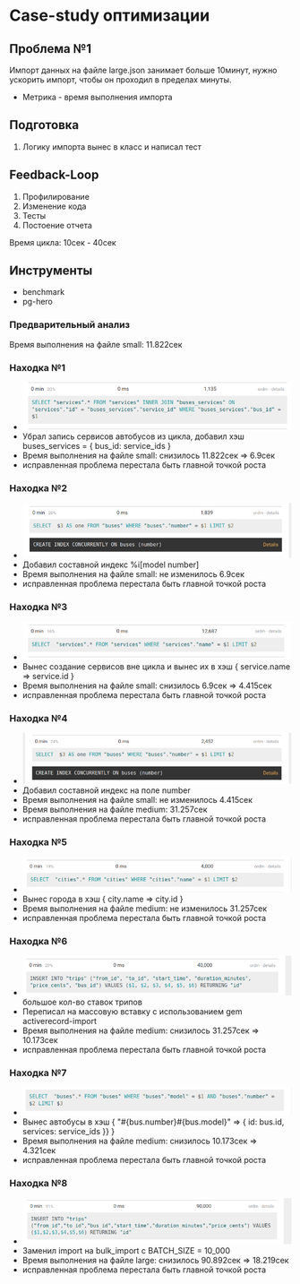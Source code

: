 # Case-study оптимизации



## Проблема №1
Импорт данных на файле large.json занимает больше 10минут, нужно ускорить импорт, чтобы он проходил в пределах минуты.

- Метрика - время выполнения импорта 

## Подготовка
1. Логику импорта вынес в класс и написал тест

## Feedback-Loop
1. Профилирование
2. Изменение кода
3. Тесты
4. Постоение отчета

Время цикла: 10сек - 40сек

## Инструменты
- benchmark
- pg-hero

### Предварительный анализ
Время выполнения  на файле small: 11.822сек

### Находка №1
- ![before](docs/profiling/1.png)
- Убрал запись сервисов автобусов из цикла, добавил хэш buses_services = { bus_id: service_ids }
- Время выполнения на файле small: снизилось 11.822сек => 6.9сек 
- исправленная проблема перестала быть главной точкой роста

### Находка №2
- ![before](docs/profiling/2.png)
- Добавил составной индекс %i[model number]
- Время выполнения на файле small: не изменилось 6.9сек
- исправленная проблема перестала быть главной точкой роста

### Находка №3
- ![before](docs/profiling/3.png)
- Вынес создание сервисов вне цикла и вынес их в хэш { service.name => service.id }
- Время выполнения на файле small: снизилось 6.9сек => 4.415сек
- исправленная проблема перестала быть главной точкой роста

### Находка №4
- ![before](docs/profiling/4.png)
- Добавил составной индекс на поле number
- Время выполнения на файле small: не изменилось 4.415сек
- Время выполнения на файле medium: 31.257сек
- исправленная проблема перестала быть главной точкой роста

### Находка №5
- ![before](docs/profiling/5.png)
- Вынес города в хэш { city.name => city.id }
- Время выполнения на файле medium: не изменилось 31.257сек
- исправленная проблема перестала быть главной точкой роста

### Находка №6
- ![before](docs/profiling/6.png) большое кол-во ставок трипов
- Переписал на массовую вставку с использованием gem activerecord-import
- Время выполнения на файле medium: снизилось 31.257сек => 10.173сек
- исправленная проблема перестала быть главной точкой роста

### Находка №7
- ![before](docs/profiling/7.png)
- Вынес автобусы в хэш { "#{bus.number}#{bus.model}" => { id: bus.id, services: service_ids }} }
- Время выполнения на файле medium: снизилось 10.173сек => 4.321сек
- исправленная проблема перестала быть главной точкой роста

### Находка №8
- ![before](docs/profiling/8.png)
- Заменил import на bulk_import c BATCH_SIZE = 10_000
- Время выполнения на файле large: снизилось 90.892сек => 18.219сек
- исправленная проблема перестала быть главной точкой роста
